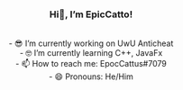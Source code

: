 
<div align="center">

### Hi👋, I’m EpicCatto!

<br>- 😎 I’m currently working on UwU Anticheat
<br>- 🤓 I’m currently learning C++, JavaFx
<br>- 📫 How to reach me: EpocCattus#7079
<br>- 😄 Pronouns: He/Him

